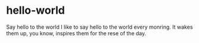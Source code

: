 # hello-world
Say hello to the world
I like to say hello to the world every monring. It wakes them up, you know, inspires them for the rese of the day.
